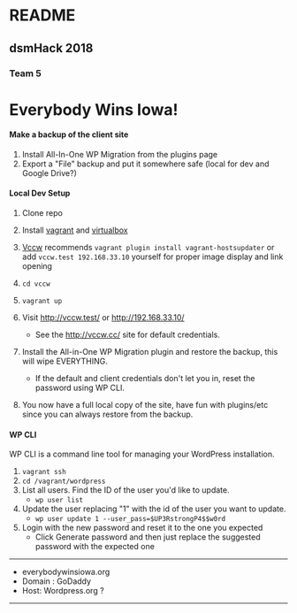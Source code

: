 # README

## dsmHack 2018

### Team 5

# Everybody Wins Iowa!

#### Make a backup of the client site
1. Install All-In-One WP Migration from the plugins page
1. Export a "File" backup and put it somewhere safe (local for dev and Google Drive?)

#### Local Dev Setup
1. Clone repo
1. Install [vagrant](https://www.vagrantup.com) and [virtualbox](https://www.virtualbox.org)
  1. [Vccw](http://vccw.cc/) recommends `vagrant plugin install vagrant-hostsupdater` or add `vccw.test 192.168.33.10` yourself for proper image display and link opening
  1. `cd vccw `
  1. `vagrant up`

1. Visit http://vccw.test/ or http://192.168.33.10/
    * See the http://vccw.cc/ site for default credentials.

1. Install the All-in-One WP Migration plugin and restore the backup, this will wipe EVERYTHING.
    * If the default and client credentials don't let you in, reset the password using WP CLI.

1. You now have a full local copy of the site, have fun with plugins/etc since you can always restore from the backup.

#### WP CLI
WP CLI is a command line tool for managing your WordPress installation.

1. `vagrant ssh`
1. `cd /vagrant/wordpress`
1. List all users. Find the ID of the user you'd like to update.
    * `wp user list`
1. Update the user replacing "1" with the id of the user you want to update.
    * `wp user update 1 --user_pass=$UP3RstrongP4$$w0rd`
1. Login with the new password and reset it to the one you expected
    * Click Generate password and then just replace the suggested password with the expected one

---

* everybodywinsiowa.org
* Domain : GoDaddy
* Host: Wordpress.org ?

---
